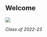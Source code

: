 ## Welcome

![](/Users/seherkrishna/Documents/Github/mdef4/docs/images/class.jpeg)

<i>Class of 2022-23</i>
